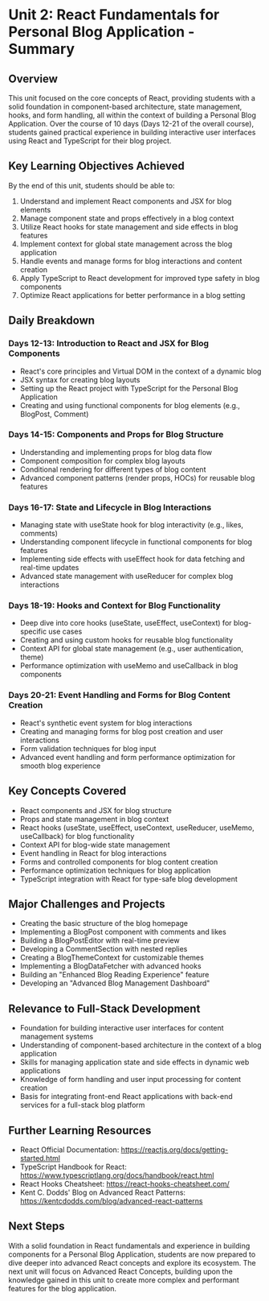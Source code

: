 # Unit 2: React Fundamentals for Personal Blog Application - Summary

## Overview
This unit focused on the core concepts of React, providing students with a solid foundation in component-based architecture, state management, hooks, and form handling, all within the context of building a Personal Blog Application. Over the course of 10 days (Days 12-21 of the overall course), students gained practical experience in building interactive user interfaces using React and TypeScript for their blog project.

## Key Learning Objectives Achieved
By the end of this unit, students should be able to:
1. Understand and implement React components and JSX for blog elements
2. Manage component state and props effectively in a blog context
3. Utilize React hooks for state management and side effects in blog features
4. Implement context for global state management across the blog application
5. Handle events and manage forms for blog interactions and content creation
6. Apply TypeScript to React development for improved type safety in blog components
7. Optimize React applications for better performance in a blog setting

## Daily Breakdown

### Days 12-13: Introduction to React and JSX for Blog Components
- React's core principles and Virtual DOM in the context of a dynamic blog
- JSX syntax for creating blog layouts
- Setting up the React project with TypeScript for the Personal Blog Application
- Creating and using functional components for blog elements (e.g., BlogPost, Comment)

### Days 14-15: Components and Props for Blog Structure
- Understanding and implementing props for blog data flow
- Component composition for complex blog layouts
- Conditional rendering for different types of blog content
- Advanced component patterns (render props, HOCs) for reusable blog features

### Days 16-17: State and Lifecycle in Blog Interactions
- Managing state with useState hook for blog interactivity (e.g., likes, comments)
- Understanding component lifecycle in functional components for blog features
- Implementing side effects with useEffect hook for data fetching and real-time updates
- Advanced state management with useReducer for complex blog interactions

### Days 18-19: Hooks and Context for Blog Functionality
- Deep dive into core hooks (useState, useEffect, useContext) for blog-specific use cases
- Creating and using custom hooks for reusable blog functionality
- Context API for global state management (e.g., user authentication, theme)
- Performance optimization with useMemo and useCallback in blog components

### Days 20-21: Event Handling and Forms for Blog Content Creation
- React's synthetic event system for blog interactions
- Creating and managing forms for blog post creation and user interactions
- Form validation techniques for blog input
- Advanced event handling and form performance optimization for smooth blog experience

## Key Concepts Covered
- React components and JSX for blog structure
- Props and state management in blog context
- React hooks (useState, useEffect, useContext, useReducer, useMemo, useCallback) for blog functionality
- Context API for blog-wide state management
- Event handling in React for blog interactions
- Forms and controlled components for blog content creation
- Performance optimization techniques for blog application
- TypeScript integration with React for type-safe blog development

## Major Challenges and Projects
- Creating the basic structure of the blog homepage
- Implementing a BlogPost component with comments and likes
- Building a BlogPostEditor with real-time preview
- Developing a CommentSection with nested replies
- Creating a BlogThemeContext for customizable themes
- Implementing a BlogDataFetcher with advanced hooks
- Building an "Enhanced Blog Reading Experience" feature
- Developing an "Advanced Blog Management Dashboard"

## Relevance to Full-Stack Development
- Foundation for building interactive user interfaces for content management systems
- Understanding of component-based architecture in the context of a blog application
- Skills for managing application state and side effects in dynamic web applications
- Knowledge of form handling and user input processing for content creation
- Basis for integrating front-end React applications with back-end services for a full-stack blog platform

## Further Learning Resources
- React Official Documentation: https://reactjs.org/docs/getting-started.html
- TypeScript Handbook for React: https://www.typescriptlang.org/docs/handbook/react.html
- React Hooks Cheatsheet: https://react-hooks-cheatsheet.com/
- Kent C. Dodds' Blog on Advanced React Patterns: https://kentcdodds.com/blog/advanced-react-patterns

## Next Steps
With a solid foundation in React fundamentals and experience in building components for a Personal Blog Application, students are now prepared to dive deeper into advanced React concepts and explore its ecosystem. The next unit will focus on Advanced React Concepts, building upon the knowledge gained in this unit to create more complex and performant features for the blog application.
